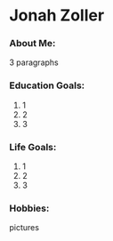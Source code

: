 # Jonah Zoller

### About Me:

3 paragraphs

### Education Goals:
1. 1
2. 2
3. 3

### Life Goals:
1. 1
2. 2
3. 3

### Hobbies:
pictures
